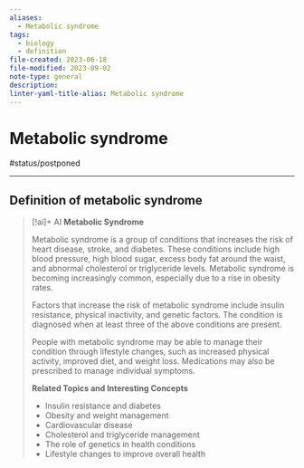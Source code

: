 ```yaml
---
aliases:
  - Metabolic syndrome
tags:
  - biology
  - definition
file-created: 2023-06-18
file-modified: 2023-09-02
note-type: general
description: 
linter-yaml-title-alias: Metabolic syndrome
---
```


# Metabolic syndrome

#status/postponed

---

## Definition of metabolic syndrome

> [!ai]+ AI
> **Metabolic Syndrome**
>
> Metabolic syndrome is a group of conditions that increases the risk of heart disease, stroke, and diabetes. These conditions include high blood pressure, high blood sugar, excess body fat around the waist, and abnormal cholesterol or triglyceride levels. Metabolic syndrome is becoming increasingly common, especially due to a rise in obesity rates.
>
> Factors that increase the risk of metabolic syndrome include insulin resistance, physical inactivity, and genetic factors. The condition is diagnosed when at least three of the above conditions are present.
>
> People with metabolic syndrome may be able to manage their condition through lifestyle changes, such as increased physical activity, improved diet, and weight loss. Medications may also be prescribed to manage individual symptoms.
>
> **Related Topics and Interesting Concepts**
>
> - Insulin resistance and diabetes
> - Obesity and weight management
> - Cardiovascular disease
> - Cholesterol and triglyceride management
> - The role of genetics in health conditions
> - Lifestyle changes to improve overall health
